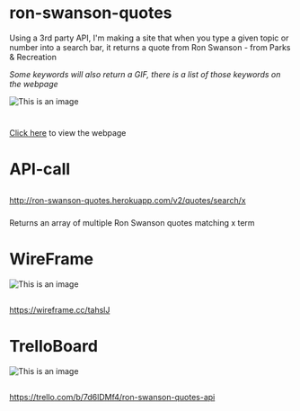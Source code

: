 # ron-swanson-quotes
Using a 3rd party API, I'm making a site that when you type a given topic or number into a search bar, it returns a quote from Ron Swanson - from Parks & Recreation

*Some keywords will also return a GIF, there is a list of those keywords on the webpage* 


![This is an image](https://user-images.githubusercontent.com/114370648/197046647-7f4870d2-48c6-41d5-b47f-1e7212e6b848.png)

# 
[Click here](http://www.energetic-pail123.surge.sh) to view the webpage

# API-call

##
http://ron-swanson-quotes.herokuapp.com/v2/quotes/search/x

###
Returns an array of multiple Ron Swanson quotes matching x term

# WireFrame

![This is an image](https://user-images.githubusercontent.com/114370648/197046390-9fc6f55e-d50b-49ea-b98d-76689587fc6a.png)

##
https://wireframe.cc/tahslJ

# TrelloBoard

![This is an image](https://user-images.githubusercontent.com/114370648/197044270-a709b740-129d-496e-b1bf-1809cf239808.png)

##
https://trello.com/b/7d6lDMf4/ron-swanson-quotes-api





